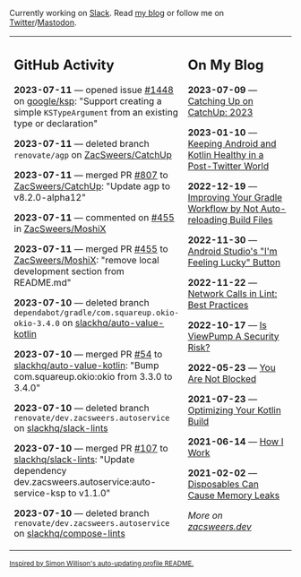 Currently working on [Slack](https://slack.com/). Read [my blog](https://zacsweers.dev/) or follow me on [Twitter](https://twitter.com/ZacSweers)/[Mastodon](https://hachyderm.io/@ZacSweers).

<table><tr><td valign="top" width="60%">

## GitHub Activity
<!-- githubActivity starts -->
**2023-07-11** — opened issue [#1448](https://github.com/google/ksp/issues/1448) on [google/ksp](https://github.com/google/ksp): "Support creating a simple `KSTypeArgument` from an existing type or declaration"

**2023-07-11** — deleted branch `renovate/agp` on [ZacSweers/CatchUp](https://github.com/ZacSweers/CatchUp)

**2023-07-11** — merged PR [#807](https://github.com/ZacSweers/CatchUp/pull/807) to [ZacSweers/CatchUp](https://github.com/ZacSweers/CatchUp): "Update agp to v8.2.0-alpha12"

**2023-07-11** — commented on [#455](https://github.com/ZacSweers/MoshiX/pull/455#issuecomment-1630938665) in [ZacSweers/MoshiX](https://github.com/ZacSweers/MoshiX)

**2023-07-11** — merged PR [#455](https://github.com/ZacSweers/MoshiX/pull/455) to [ZacSweers/MoshiX](https://github.com/ZacSweers/MoshiX): "remove local development section from README.md"

**2023-07-10** — deleted branch `dependabot/gradle/com.squareup.okio-okio-3.4.0` on [slackhq/auto-value-kotlin](https://github.com/slackhq/auto-value-kotlin)

**2023-07-10** — merged PR [#54](https://github.com/slackhq/auto-value-kotlin/pull/54) to [slackhq/auto-value-kotlin](https://github.com/slackhq/auto-value-kotlin): "Bump com.squareup.okio:okio from 3.3.0 to 3.4.0"

**2023-07-10** — deleted branch `renovate/dev.zacsweers.autoservice` on [slackhq/slack-lints](https://github.com/slackhq/slack-lints)

**2023-07-10** — merged PR [#107](https://github.com/slackhq/slack-lints/pull/107) to [slackhq/slack-lints](https://github.com/slackhq/slack-lints): "Update dependency dev.zacsweers.autoservice:auto-service-ksp to v1.1.0"

**2023-07-10** — deleted branch `renovate/dev.zacsweers.autoservice` on [slackhq/compose-lints](https://github.com/slackhq/compose-lints)
<!-- githubActivity ends -->
</td><td valign="top" width="40%">

## On My Blog
<!-- blog starts -->
**2023-07-09** — [Catching Up on CatchUp: 2023](https://www.zacsweers.dev/catching-up-on-catchup-2023/)

**2023-01-10** — [Keeping Android and Kotlin Healthy in a Post-Twitter World](https://www.zacsweers.dev/keeping-android-healthy/)

**2022-12-19** — [Improving Your Gradle Workflow by Not Auto-reloading Build Files](https://www.zacsweers.dev/improving-your-workflow-by-not-auto-reloading-build-files/)

**2022-11-30** — [Android Studio's "I'm Feeling Lucky" Button](https://www.zacsweers.dev/android-studios-im-feeling-lucky-button/)

**2022-11-22** — [Network Calls in Lint: Best Practices](https://www.zacsweers.dev/network-calls-in-lint-best-practices/)

**2022-10-17** — [Is ViewPump A Security Risk?](https://www.zacsweers.dev/is-viewpump-a-security-risk/)

**2022-05-23** — [You Are Not Blocked](https://www.zacsweers.dev/you-are-not-blocked/)

**2021-07-23** — [Optimizing Your Kotlin Build](https://www.zacsweers.dev/optimizing-your-kotlin-build/)

**2021-06-14** — [How I Work](https://www.zacsweers.dev/how-i-work/)

**2021-02-02** — [Disposables Can Cause Memory Leaks](https://www.zacsweers.dev/disposables-can-cause-memory-leaks/)
<!-- blog ends -->
_More on [zacsweers.dev](https://zacsweers.dev/)_
</td></tr></table>

<sub><a href="https://simonwillison.net/2020/Jul/10/self-updating-profile-readme/">Inspired by Simon Willison's auto-updating profile README.</a></sub>